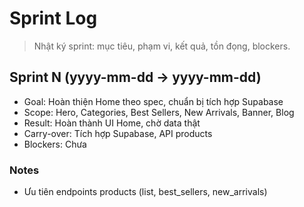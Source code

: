 # Sprint Log

> Nhật ký sprint: mục tiêu, phạm vi, kết quả, tồn đọng, blockers.

## Sprint N (yyyy-mm-dd → yyyy-mm-dd)
- Goal: Hoàn thiện Home theo spec, chuẩn bị tích hợp Supabase
- Scope: Hero, Categories, Best Sellers, New Arrivals, Banner, Blog
- Result: Hoàn thành UI Home, chờ data thật
- Carry-over: Tích hợp Supabase, API products
- Blockers: Chưa

### Notes
- Ưu tiên endpoints products (list, best_sellers, new_arrivals)
